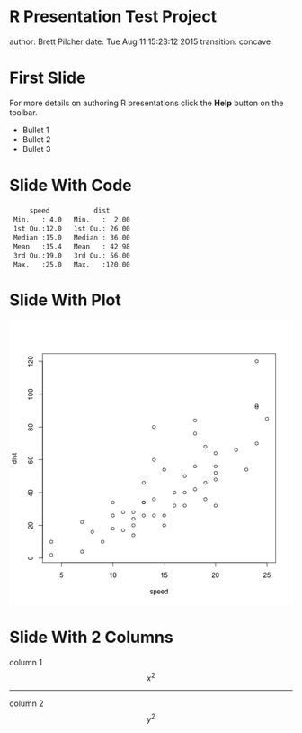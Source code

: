 R Presentation Test Project
========================================================
author: Brett Pilcher
date: Tue Aug 11 15:23:12 2015
transition: concave

First Slide
========================================================

For more details on authoring R presentations click the
**Help** button on the toolbar.

- Bullet 1
- Bullet 2
- Bullet 3

Slide With Code
========================================================


```
     speed           dist       
 Min.   : 4.0   Min.   :  2.00  
 1st Qu.:12.0   1st Qu.: 26.00  
 Median :15.0   Median : 36.00  
 Mean   :15.4   Mean   : 42.98  
 3rd Qu.:19.0   3rd Qu.: 56.00  
 Max.   :25.0   Max.   :120.00  
```

Slide With Plot
========================================================

![plot of chunk unnamed-chunk-2](testpres-figure/unnamed-chunk-2-1.png) 

Slide With 2 Columns
====================

column 1
$$x^2$$

***

column 2
$$y^2$$
